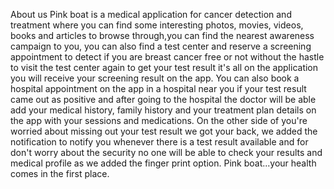 About us 
Pink boat is a medical application for cancer detection and treatment where you can find some interesting photos, movies, videos, books and articles to browse through,you can find the nearest awareness campaign to you, you can also find a test center and reserve a screening appointment to detect if you are breast cancer free or not without the hastle to visit the test center again to get your test result it's all on the application you will receive your screening result on the app. You can also book a hospital appointment on the app in a hospital near you if your test result came out as positive and after going to the hospital the doctor will be able add your medical history, family history and your treatment plan details on the app with your sessions and medications. On the other side of you're worried about missing out your test result we got your back, we added the notification to notify you whenever there is a test result available and for don't worry about the security no one will be able to check your results and medical profile as we added the finger print option. Pink boat...your health comes in the first place.

